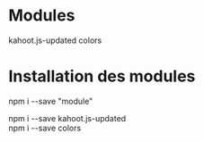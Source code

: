 # Modules


kahoot.js-updated
colors

# Installation des modules

npm i --save "module"


npm i --save kahoot.js-updated<br>npm i --save colors
